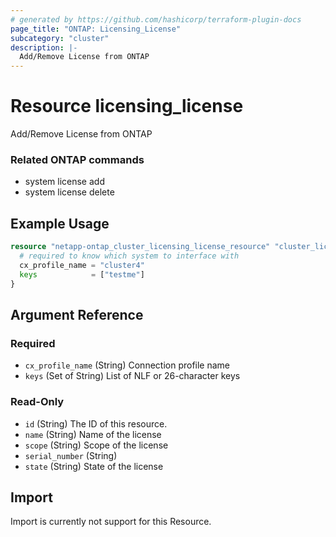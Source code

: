 ```yaml
---
# generated by https://github.com/hashicorp/terraform-plugin-docs
page_title: "ONTAP: Licensing_License"
subcategory: "cluster"
description: |-
  Add/Remove License from ONTAP
---
```


# Resource licensing_license

Add/Remove License from ONTAP

### Related ONTAP commands
* system license add
* system license delete

## Example Usage

```terraform
resource "netapp-ontap_cluster_licensing_license_resource" "cluster_licensing_license" {
  # required to know which system to interface with
  cx_profile_name = "cluster4"
  keys            = ["testme"]
}

```


<!-- schema generated by tfplugindocs -->
## Argument Reference

### Required

- `cx_profile_name` (String) Connection profile name
- `keys` (Set of String) List of NLF or 26-character keys

### Read-Only

- `id` (String) The ID of this resource.
- `name` (String) Name of the license
- `scope` (String) Scope of the license
- `serial_number` (String)
- `state` (String) State of the license

## Import
Import is currently not support for this Resource.

